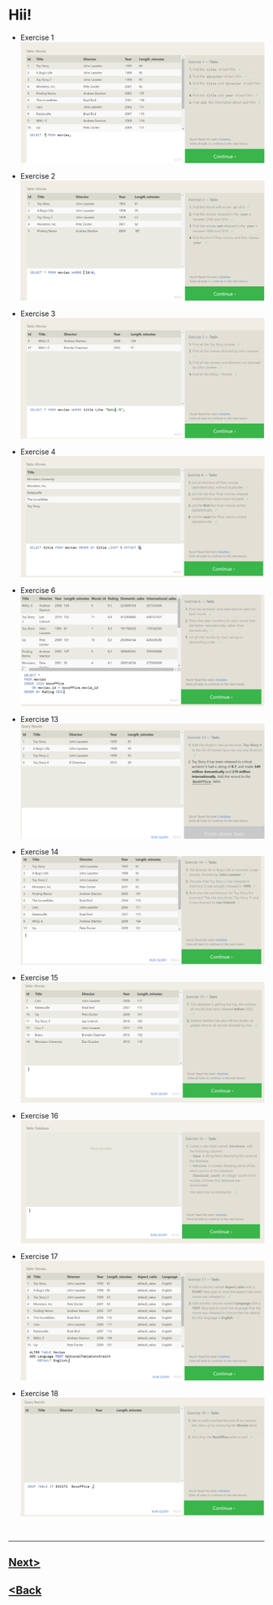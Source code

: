# Hii!

* Exercise 1
![](./assest/ex1.PNG)

* Exercise 2
![](./assest/ex2.PNG)

* Exercise 3
![](./assest/ex3.PNG)

* Exercise 4
![](./assest/ex4.PNG)

* Exercise 6
![](./assest/ex6.PNG)

* Exercise 13
![](./assest/ex13.PNG)

* Exercise 14
![](./assest/ex14.PNG)

* Exercise 15
![](./assest/ex15.PNG)

* Exercise 16
![](./assest/ex16.PNG)

* Exercise 17
![](./assest/ex17.PNG)

* Exercise 18
![](./assest/ex18.PNG)

<br>
<hr>

##  [Next>](sql.md)     
## [<Back](README.md)
